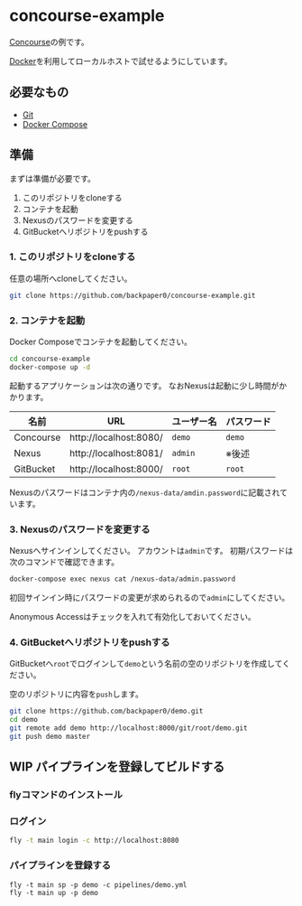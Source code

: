 # concourse-example

[Concourse](https://concourse-ci.org/)の例です。

[Docker](https://www.docker.com/)を利用してローカルホストで試せるようにしています。

## 必要なもの

- [Git](https://git-scm.com/)
- [Docker Compose](https://docs.docker.com/compose/install/)

## 準備

まずは準備が必要です。

1. このリポジトリをcloneする
2. コンテナを起動
3. Nexusのパスワードを変更する
4. GitBucketへリポジトリをpushする

### 1. このリポジトリをcloneする

任意の場所へcloneしてください。

```sh
git clone https://github.com/backpaper0/concourse-example.git
```

### 2. コンテナを起動

Docker Composeでコンテナを起動してください。

```sh
cd concourse-example
docker-compose up -d
```

起動するアプリケーションは次の通りです。
なおNexusは起動に少し時間がかかります。

|名前|URL|ユーザー名|パスワード|
|---|---|---|---|
|Concourse|http://localhost:8080/|`demo`|`demo`|
|Nexus|http://localhost:8081/|`admin`|※後述|
|GitBucket|http://localhost:8000/|`root`|`root`|

Nexusのパスワードはコンテナ内の`/nexus-data/amdin.password`に記載されています。

### 3. Nexusのパスワードを変更する

Nexusへサインインしてください。
アカウントは`admin`です。
初期パスワードは次のコマンドで確認できます。

```sh
docker-compose exec nexus cat /nexus-data/admin.password
```

初回サインイン時にパスワードの変更が求められるので`admin`にしてください。

Anonymous Accessはチェックを入れて有効化しておいてください。

### 4. GitBucketへリポジトリをpushする

GitBucketへ`root`でログインして`demo`という名前の空のリポジトリを作成してください。

空のリポジトリに内容を`push`します。

```sh
git clone https://github.com/backpaper0/demo.git
cd demo
git remote add demo http://localhost:8000/git/root/demo.git
git push demo master
```

## WIP パイプラインを登録してビルドする

### flyコマンドのインストール

### ログイン

```sh
fly -t main login -c http://localhost:8080
```

### パイプラインを登録する

```
fly -t main sp -p demo -c pipelines/demo.yml
fly -t main up -p demo
```

